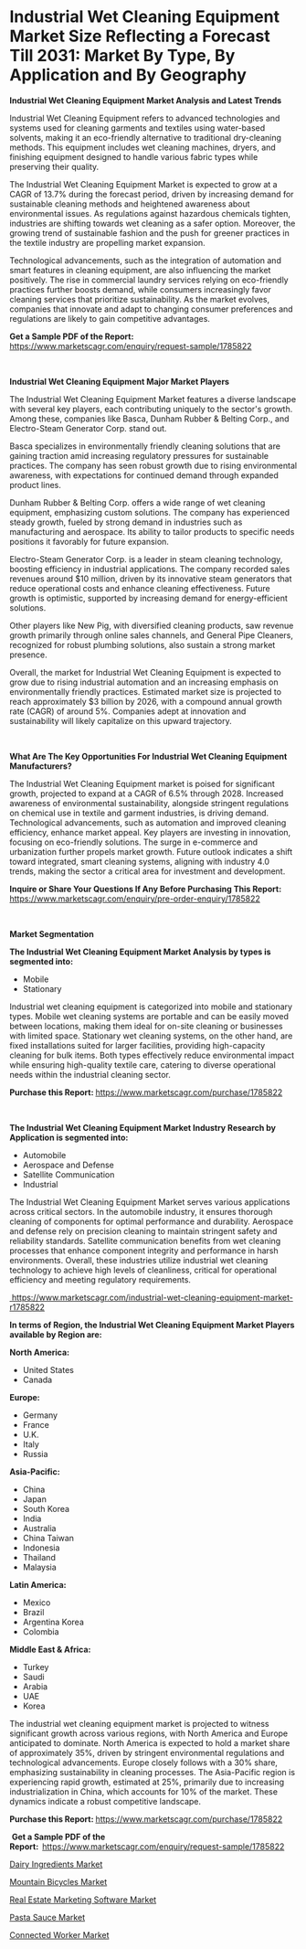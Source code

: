 <p><h1>Industrial Wet Cleaning Equipment Market Size Reflecting a Forecast Till 2031: Market By Type, By Application and By Geography</h1></p><p><strong>Industrial Wet Cleaning Equipment Market Analysis and Latest Trends</strong></p>
<p><p>Industrial Wet Cleaning Equipment refers to advanced technologies and systems used for cleaning garments and textiles using water-based solvents, making it an eco-friendly alternative to traditional dry-cleaning methods. This equipment includes wet cleaning machines, dryers, and finishing equipment designed to handle various fabric types while preserving their quality.</p><p>The Industrial Wet Cleaning Equipment Market is expected to grow at a CAGR of 13.7% during the forecast period, driven by increasing demand for sustainable cleaning methods and heightened awareness about environmental issues. As regulations against hazardous chemicals tighten, industries are shifting towards wet cleaning as a safer option. Moreover, the growing trend of sustainable fashion and the push for greener practices in the textile industry are propelling market expansion. </p><p>Technological advancements, such as the integration of automation and smart features in cleaning equipment, are also influencing the market positively. The rise in commercial laundry services relying on eco-friendly practices further boosts demand, while consumers increasingly favor cleaning services that prioritize sustainability. As the market evolves, companies that innovate and adapt to changing consumer preferences and regulations are likely to gain competitive advantages.</p></p>
<p><strong>Get a Sample PDF of the Report:&nbsp;</strong> <a href="https://www.marketscagr.com/enquiry/request-sample/1785822?utm_campaign=1472&utm_medium=2&utm_source=Github&utm_content=ia&utm_term=09102024&utm_id=industrial-wet-cleaning-equipment">https://www.marketscagr.com/enquiry/request-sample/1785822</a></p>
<p>&nbsp;</p>
<p><strong>Industrial Wet Cleaning Equipment Major Market Players</strong></p>
<p><p>The Industrial Wet Cleaning Equipment Market features a diverse landscape with several key players, each contributing uniquely to the sector's growth. Among these, companies like Basca, Dunham Rubber & Belting Corp., and Electro-Steam Generator Corp. stand out.</p><p>Basca specializes in environmentally friendly cleaning solutions that are gaining traction amid increasing regulatory pressures for sustainable practices. The company has seen robust growth due to rising environmental awareness, with expectations for continued demand through expanded product lines.</p><p>Dunham Rubber & Belting Corp. offers a wide range of wet cleaning equipment, emphasizing custom solutions. The company has experienced steady growth, fueled by strong demand in industries such as manufacturing and aerospace. Its ability to tailor products to specific needs positions it favorably for future expansion.</p><p>Electro-Steam Generator Corp. is a leader in steam cleaning technology, boosting efficiency in industrial applications. The company recorded sales revenues around $10 million, driven by its innovative steam generators that reduce operational costs and enhance cleaning effectiveness. Future growth is optimistic, supported by increasing demand for energy-efficient solutions.</p><p>Other players like New Pig, with diversified cleaning products, saw revenue growth primarily through online sales channels, and General Pipe Cleaners, recognized for robust plumbing solutions, also sustain a strong market presence.</p><p>Overall, the market for Industrial Wet Cleaning Equipment is expected to grow due to rising industrial automation and an increasing emphasis on environmentally friendly practices. Estimated market size is projected to reach approximately $3 billion by 2026, with a compound annual growth rate (CAGR) of around 5%. Companies adept at innovation and sustainability will likely capitalize on this upward trajectory.</p></p>
<p>&nbsp;</p>
<p><strong>What Are The Key Opportunities For Industrial Wet Cleaning Equipment Manufacturers?</strong></p>
<p><p>The Industrial Wet Cleaning Equipment market is poised for significant growth, projected to expand at a CAGR of 6.5% through 2028. Increased awareness of environmental sustainability, alongside stringent regulations on chemical use in textile and garment industries, is driving demand. Technological advancements, such as automation and improved cleaning efficiency, enhance market appeal. Key players are investing in innovation, focusing on eco-friendly solutions. The surge in e-commerce and urbanization further propels market growth. Future outlook indicates a shift toward integrated, smart cleaning systems, aligning with industry 4.0 trends, making the sector a critical area for investment and development.</p></p>
<p><strong>Inquire or Share Your Questions If Any Before Purchasing This Report:</strong> <a href="https://www.marketscagr.com/enquiry/pre-order-enquiry/1785822?utm_campaign=1472&utm_medium=2&utm_source=Github&utm_content=ia&utm_term=09102024&utm_id=industrial-wet-cleaning-equipment">https://www.marketscagr.com/enquiry/pre-order-enquiry/1785822</a></p>
<p>&nbsp;</p>
<p><strong>Market Segmentation</strong></p>
<p><strong>The Industrial Wet Cleaning Equipment Market Analysis by types is segmented into:</strong></p>
<p><ul><li>Mobile</li><li>Stationary</li></ul></p>
<p><p>Industrial wet cleaning equipment is categorized into mobile and stationary types. Mobile wet cleaning systems are portable and can be easily moved between locations, making them ideal for on-site cleaning or businesses with limited space. Stationary wet cleaning systems, on the other hand, are fixed installations suited for larger facilities, providing high-capacity cleaning for bulk items. Both types effectively reduce environmental impact while ensuring high-quality textile care, catering to diverse operational needs within the industrial cleaning sector.</p></p>
<p><strong>Purchase this Report:&nbsp;</strong><a href="https://www.marketscagr.com/purchase/1785822?utm_campaign=1472&utm_medium=2&utm_source=Github&utm_content=ia&utm_term=09102024&utm_id=industrial-wet-cleaning-equipment">https://www.marketscagr.com/purchase/1785822</a></p>
<p>&nbsp;</p>
<p><strong>The Industrial Wet Cleaning Equipment Market Industry Research by Application is segmented into:</strong></p>
<p><ul><li>Automobile</li><li>Aerospace and Defense</li><li>Satellite Communication</li><li>Industrial</li></ul></p>
<p><p>The Industrial Wet Cleaning Equipment Market serves various applications across critical sectors. In the automobile industry, it ensures thorough cleaning of components for optimal performance and durability. Aerospace and defense rely on precision cleaning to maintain stringent safety and reliability standards. Satellite communication benefits from wet cleaning processes that enhance component integrity and performance in harsh environments. Overall, these industries utilize industrial wet cleaning technology to achieve high levels of cleanliness, critical for operational efficiency and meeting regulatory requirements.</p></p>
<p><a href="https://www.marketscagr.com/industrial-wet-cleaning-equipment-market-r1785822?utm_campaign=1472&utm_medium=2&utm_source=Github&utm_content=ia&utm_term=09102024&utm_id=industrial-wet-cleaning-equipment">&nbsp;https://www.marketscagr.com/industrial-wet-cleaning-equipment-market-r1785822</a></p>
<p><strong>In terms of Region, the Industrial Wet Cleaning Equipment Market Players available by Region are:</strong></p>
<p>
    <p> <strong> North America: </strong>
        <ul>
            <li>United States</li>
            <li>Canada</li>
        </ul>
        </p> 
    <p> <strong> Europe: </strong>
        <ul>
            <li>Germany</li>
            <li>France</li>
            <li>U.K.</li>
            <li>Italy</li>
            <li>Russia</li>
        </ul>
        </p> 
    <p> <strong> Asia-Pacific: </strong>
        <ul>
            <li>China</li>
            <li>Japan</li>
            <li>South Korea</li>
            <li>India</li>
            <li>Australia</li>
            <li>China Taiwan</li>
            <li>Indonesia</li>
            <li>Thailand</li>
            <li>Malaysia</li>
        </ul>
        </p> 
    <p> <strong> Latin America: </strong>
        <ul>
            <li>Mexico</li>
            <li>Brazil</li>
            <li>Argentina Korea</li>
            <li>Colombia</li>
        </ul>
        </p> 
    <p> <strong> Middle East & Africa: </strong>
        <ul>
            <li>Turkey</li>
            <li>Saudi</li>
            <li>Arabia</li>
            <li>UAE</li>
            <li>Korea</li>
        </ul>
    </p>
    </p>
<p><p>The industrial wet cleaning equipment market is projected to witness significant growth across various regions, with North America and Europe anticipated to dominate. North America is expected to hold a market share of approximately 35%, driven by stringent environmental regulations and technological advancements. Europe closely follows with a 30% share, emphasizing sustainability in cleaning processes. The Asia-Pacific region is experiencing rapid growth, estimated at 25%, primarily due to increasing industrialization in China, which accounts for 10% of the market. These dynamics indicate a robust competitive landscape.</p></p>
<p><strong>Purchase this Report: </strong><a href="https://www.marketscagr.com/purchase/1785822?utm_campaign=1472&utm_medium=2&utm_source=Github&utm_content=ia&utm_term=09102024&utm_id=industrial-wet-cleaning-equipment">https://www.marketscagr.com/purchase/1785822</a></p>
<p>&nbsp;<strong>Get a Sample PDF of the Report:&nbsp;&nbsp;</strong><a href="https://www.marketscagr.com/enquiry/request-sample/1785822?utm_campaign=1472&utm_medium=2&utm_source=Github&utm_content=ia&utm_term=09102024&utm_id=industrial-wet-cleaning-equipment">https://www.marketscagr.com/enquiry/request-sample/1785822</a></p>
<p><strong></strong></p>
<p><p><a href="https://www.linkedin.com/pulse/dairy-ingredients-industry-forecast-market-shifts-strategic-u0iwf?utm_campaign=1472&utm_medium=2&utm_source=Github&utm_content=ia&utm_term=09102024&utm_id=industrial-wet-cleaning-equipment">Dairy Ingredients Market</a></p><p><a href="https://www.linkedin.com/pulse/future-innovation-global-mountain-bicycles-market-growth-vu7ae?utm_campaign=1472&utm_medium=2&utm_source=Github&utm_content=ia&utm_term=09102024&utm_id=industrial-wet-cleaning-equipment">Mountain Bicycles Market</a></p><p><a href="https://www.linkedin.com/pulse/decoding-real-estate-marketing-software-market-signals-growth-algorithms-xkv2e?utm_campaign=1472&utm_medium=2&utm_source=Github&utm_content=ia&utm_term=09102024&utm_id=industrial-wet-cleaning-equipment">Real Estate Marketing Software Market</a></p><p><a href="https://www.linkedin.com/pulse/pasta-sauce-market-research-report-2024-2031-see-market-r39rf?utm_campaign=1472&utm_medium=2&utm_source=Github&utm_content=ia&utm_term=09102024&utm_id=industrial-wet-cleaning-equipment">Pasta Sauce Market</a></p><p><a href="https://www.linkedin.com/pulse/connected-worker-market-shifts-strategic-analysis-2024-2031-stokks-c5o7e?utm_campaign=1472&utm_medium=2&utm_source=Github&utm_content=ia&utm_term=09102024&utm_id=industrial-wet-cleaning-equipment">Connected Worker Market</a></p></p>